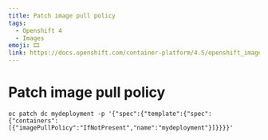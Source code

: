 ```yaml
---
title: Patch image pull policy
tags:
  - Openshift 4
  - Images
emoji: 🎞️
link: https://docs.openshift.com/container-platform/4.5/openshift_images/managing_images/image-pull-policy.html
---
```


# Patch image pull policy

```
oc patch dc mydeployment -p '{"spec":{"template":{"spec":{"containers":[{"imagePullPolicy":"IfNotPresent","name":"mydeployment"}]}}}}'
```